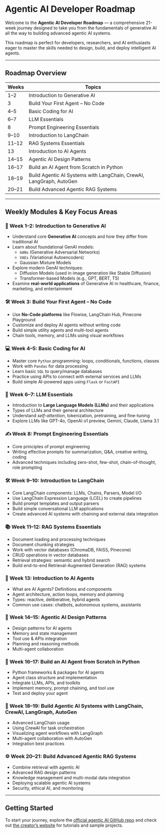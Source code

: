 # Agentic AI Developer Roadmap

Welcome to the **Agentic AI Developer Roadmap** — a comprehensive 21-week journey designed to take you from the fundamentals of generative AI all the way to building advanced agentic AI systems.

This roadmap is perfect for developers, researchers, and AI enthusiasts eager to master the skills needed to design, build, and deploy intelligent AI agents.

---

## Roadmap Overview

| Weeks  | Topics                                                         |
|--------|----------------------------------------------------------------|
| 1–2    | Introduction to Generative AI                                  |
| 3      | Build Your First Agent – No Code                               |
| 4–5    | Basic Coding for AI                                            |
| 6–7    | LLM Essentials                                                |
| 8      | Prompt Engineering Essentials                                 |
| 9–10   | Introduction to LangChain                                     |
| 11–12  | RAG Systems Essentials                                        |
| 13     | Introduction to AI Agents                                     |
| 14–15  | Agentic AI Design Patterns                                   |
| 16–17  | Build an AI Agent from Scratch in Python                     |
| 18–19  | Build Agentic AI Systems with LangChain, CrewAI, LangGraph, AutoGen |
| 20–21  | Build Advanced Agentic RAG Systems                            |

---

## Weekly Modules & Key Focus Areas

### 🧬 Week 1–2: Introduction to Generative AI
- Understand core **Generative AI** concepts and how they differ from traditional AI
- Learn about foundational GenAI models:
  - `GANs` (Generative Adversarial Networks)
  - `VAEs` (Variational Autoencoders)
  - Gaussian Mixture Models
- Explore modern GenAI techniques:
  - Diffusion Models (used in image generation like Stable Diffusion)
  - Transformer-based Models (e.g., GPT, BERT, T5)
- Examine **real-world applications** of Generative AI in healthcare, finance, marketing, and entertainment

### 🛠️ Week 3: Build Your First Agent – No Code
- Use **No-Code platforms** like Flowise, LangChain Hub, Pinecone Playground
- Customize and deploy AI agents without writing code
- Build simple utility agents and multi-tool agents
- Chain tools, memory, and LLMs using visual workflows

### 💻 Week 4–5: Basic Coding for AI
- Master core `Python` programming: loops, conditionals, functions, classes
- Work with `Pandas` for data processing
- Learn basic `SQL` to query/manage databases
- Practice using APIs to connect with external services and LLMs
- Build simple AI-powered apps using `Flask` or `FastAPI`

### 🧩 Week 6–7: LLM Essentials
- Introduction to **Large Language Models (LLMs)** and their applications
- Types of LLMs and their general architecture
- Understand *self-attention*, tokenization, pretraining, and fine-tuning
- Explore LLMs like GPT-4o, OpenAI o1 preview, Gemini, Claude, Llama 3.1

### ✍️ Week 8: Prompt Engineering Essentials
- Core principles of prompt engineering
- Writing effective prompts for summarization, Q&A, creative writing, coding
- Advanced techniques including zero-shot, few-shot, chain-of-thought, role prompting

### 🛠️ Week 9–10: Introduction to LangChain
- Core LangChain components: LLMs, Chains, Parsers, Model I/O
- Use LangChain Expression Language (LCEL) to create pipelines
- Build prompt templates and output parsers
- Build simple conversational LLM applications
- Create advanced AI systems with chaining and external data integration

### 📚 Week 11–12: RAG Systems Essentials
- Document loading and processing techniques
- Document chunking strategies
- Work with vector databases (ChromaDB, FAISS, Pinecone)
- CRUD operations in vector databases
- Retrieval strategies: semantic and hybrid search
- Build end-to-end Retrieval-Augmented Generation (RAG) systems

### 🤖 Week 13: Introduction to AI Agents
- What are AI Agents? Definitions and components
- Agent architecture, action loops, memory and planning
- Types: reactive, deliberative, hybrid agents
- Common use cases: chatbots, autonomous systems, assistants

### 📐 Week 14–15: Agentic AI Design Patterns
- Design patterns for AI agents
- Memory and state management
- Tool use & APIs integration
- Planning and reasoning methods
- Multi-agent collaboration

### 🐍 Week 16–17: Build an AI Agent from Scratch in Python
- Python frameworks & packages for AI agents
- Agent class structure and implementation
- Integrate LLMs, APIs, and toolkits
- Implement memory, prompt chaining, and tool use
- Test and deploy your agent

### 🚀 Week 18–19: Build Agentic AI Systems with LangChain, CrewAI, LangGraph, AutoGen
- Advanced LangChain usage
- Using CrewAI for task orchestration
- Visualizing agent workflows with LangGraph
- Multi-agent collaboration with AutoGen
- Integration best practices

### ⚙️ Week 20–21: Build Advanced Agentic RAG Systems
- Combine retrieval with agentic AI
- Advanced RAG design patterns
- Knowledge management and multi-modal data integration
- Deploying scalable agentic AI systems
- Security, ethical AI, and monitoring

---

## Getting Started

To start your journey, explore the [official agentic AI GitHub repo](https://github.com/hwchase17/agentic) and check out [the creator’s website](https://www.hwchase17.com/agentic/) for tutorials and sample projects.


